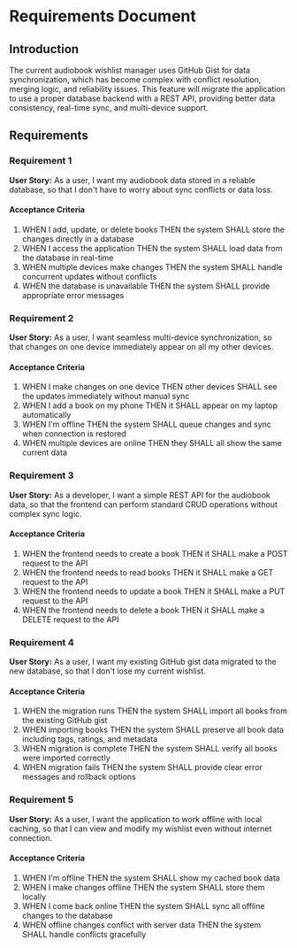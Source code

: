 # Requirements Document

## Introduction

The current audiobook wishlist manager uses GitHub Gist for data synchronization, which has become complex with conflict resolution, merging logic, and reliability issues. This feature will migrate the application to use a proper database backend with a REST API, providing better data consistency, real-time sync, and multi-device support.

## Requirements

### Requirement 1

**User Story:** As a user, I want my audiobook data stored in a reliable database, so that I don't have to worry about sync conflicts or data loss.

#### Acceptance Criteria

1. WHEN I add, update, or delete books THEN the system SHALL store the changes directly in a database
2. WHEN I access the application THEN the system SHALL load data from the database in real-time
3. WHEN multiple devices make changes THEN the system SHALL handle concurrent updates without conflicts
4. WHEN the database is unavailable THEN the system SHALL provide appropriate error messages

### Requirement 2

**User Story:** As a user, I want seamless multi-device synchronization, so that changes on one device immediately appear on all my other devices.

#### Acceptance Criteria

1. WHEN I make changes on one device THEN other devices SHALL see the updates immediately without manual sync
2. WHEN I add a book on my phone THEN it SHALL appear on my laptop automatically
3. WHEN I'm offline THEN the system SHALL queue changes and sync when connection is restored
4. WHEN multiple devices are online THEN they SHALL all show the same current data

### Requirement 3

**User Story:** As a developer, I want a simple REST API for the audiobook data, so that the frontend can perform standard CRUD operations without complex sync logic.

#### Acceptance Criteria

1. WHEN the frontend needs to create a book THEN it SHALL make a POST request to the API
2. WHEN the frontend needs to read books THEN it SHALL make a GET request to the API
3. WHEN the frontend needs to update a book THEN it SHALL make a PUT request to the API
4. WHEN the frontend needs to delete a book THEN it SHALL make a DELETE request to the API

### Requirement 4

**User Story:** As a user, I want my existing GitHub gist data migrated to the new database, so that I don't lose my current wishlist.

#### Acceptance Criteria

1. WHEN the migration runs THEN the system SHALL import all books from the existing GitHub gist
2. WHEN importing books THEN the system SHALL preserve all book data including tags, ratings, and metadata
3. WHEN migration is complete THEN the system SHALL verify all books were imported correctly
4. WHEN migration fails THEN the system SHALL provide clear error messages and rollback options

### Requirement 5

**User Story:** As a user, I want the application to work offline with local caching, so that I can view and modify my wishlist even without internet connection.

#### Acceptance Criteria

1. WHEN I'm offline THEN the system SHALL show my cached book data
2. WHEN I make changes offline THEN the system SHALL store them locally
3. WHEN I come back online THEN the system SHALL sync all offline changes to the database
4. WHEN offline changes conflict with server data THEN the system SHALL handle conflicts gracefully